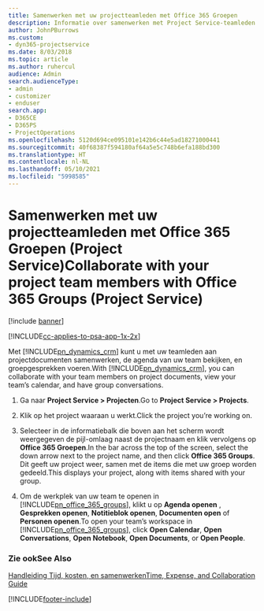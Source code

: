 ```yaml
---
title: Samenwerken met uw projectteamleden met Office 365 Groepen
description: Informatie over samenwerken met Project Service-teamleden via Office 365 Groepen
author: JohnPBurrows
ms.custom:
- dyn365-projectservice
ms.date: 8/03/2018
ms.topic: article
ms.author: ruhercul
audience: Admin
search.audienceType:
- admin
- customizer
- enduser
search.app:
- D365CE
- D365PS
- ProjectOperations
ms.openlocfilehash: 5120d694ce095101e142b6c44e5ad18271000441
ms.sourcegitcommit: 40f68387f594180af64a5e5c748b6efa188bd300
ms.translationtype: HT
ms.contentlocale: nl-NL
ms.lasthandoff: 05/10/2021
ms.locfileid: "5998585"
---
```

# <a name="collaborate-with-your-project-team-members-with-office-365-groups-project-service"></a><span data-ttu-id="e9c23-103">Samenwerken met uw projectteamleden met Office 365 Groepen (Project Service)</span><span class="sxs-lookup"><span data-stu-id="e9c23-103">Collaborate with your project team members with Office 365 Groups (Project Service)</span></span>

[!include [banner](../includes/psa-now-project-operations.md)]

[!INCLUDE[cc-applies-to-psa-app-1x-2x](../includes/cc-applies-to-psa-app-1x-2x.md)]

<span data-ttu-id="e9c23-104">Met [!INCLUDE[pn_dynamics_crm](../includes/pn-dynamics-crm.md)] kunt u met uw teamleden aan projectdocumenten samenwerken, de agenda van uw team bekijken, en groepgesprekken voeren.</span><span class="sxs-lookup"><span data-stu-id="e9c23-104">With [!INCLUDE[pn_dynamics_crm](../includes/pn-dynamics-crm.md)], you can collaborate with your team members on project documents, view your team’s calendar, and have group conversations.</span></span>  
  
1. <span data-ttu-id="e9c23-105">Ga naar **Project Service > Projecten**.</span><span class="sxs-lookup"><span data-stu-id="e9c23-105">Go to **Project Service > Projects**.</span></span>  
  
2. <span data-ttu-id="e9c23-106">Klik op het project waaraan u werkt.</span><span class="sxs-lookup"><span data-stu-id="e9c23-106">Click the project you’re working on.</span></span>  
  
3. <span data-ttu-id="e9c23-107">Selecteer in de informatiebalk die boven aan het scherm wordt weergegeven de pijl-omlaag naast de projectnaam en klik vervolgens op **Office 365 Groepen**.</span><span class="sxs-lookup"><span data-stu-id="e9c23-107">In the bar across the top of the screen, select the down arrow next to the project name, and then click **Office 365 Groups**.</span></span> <span data-ttu-id="e9c23-108">Dit geeft uw project weer, samen met de items die met uw groep worden gedeeld.</span><span class="sxs-lookup"><span data-stu-id="e9c23-108">This displays your project, along with items shared with your group.</span></span>  
  
4. <span data-ttu-id="e9c23-109">Om de werkplek van uw team te openen in [!INCLUDE[pn_office_365_groups](../includes/pn-office-365-groups.md)], klikt u op **Agenda openen** , **Gesprekken openen**, **Notitieblok openen**, **Documenten open** of **Personen openen**.</span><span class="sxs-lookup"><span data-stu-id="e9c23-109">To open your team’s workspace in [!INCLUDE[pn_office_365_groups](../includes/pn-office-365-groups.md)], click **Open Calendar**, **Open Conversations**, **Open Notebook**, **Open Documents**, or **Open People**.</span></span>  
  
### <a name="see-also"></a><span data-ttu-id="e9c23-110">Zie ook</span><span class="sxs-lookup"><span data-stu-id="e9c23-110">See Also</span></span>  
 [<span data-ttu-id="e9c23-111">Handleiding Tijd, kosten, en samenwerken</span><span class="sxs-lookup"><span data-stu-id="e9c23-111">Time, Expense, and Collaboration Guide</span></span>](../psa/time-expense-collaboration-guide.md)


[!INCLUDE[footer-include](../includes/footer-banner.md)]